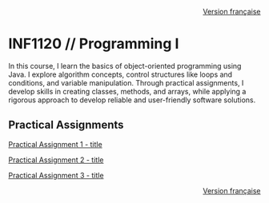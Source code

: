 <p align="right">
  <a href="./README.md">Version française</a>
</p>

# INF1120 // Programming I

In this course, I learn the basics of object-oriented programming using Java. I explore algorithm concepts, control structures like loops and conditions, and variable manipulation. Through practical assignments, I develop skills in creating classes, methods, and arrays, while applying a rigorous approach to develop reliable and user-friendly software solutions.

## Practical Assignments
[Practical Assignment 1 - title](URL "optional title")

[Practical Assignment 2 - title](URL "optional title")

[Practical Assignment 3 - title](URL "optional title")

<p align="right">
  <a href="./README.md">Version française</a>
</p>